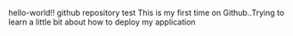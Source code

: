 hello-world!!
github repository test
This is my first time on Github..Trying to learn a little bit about how to deploy my application

